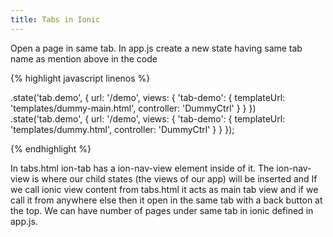 ```yaml
---
title: Tabs in Ionic
---
```



Open a page in same tab. In app.js create a new state having same tab name as mention above in the code

{% highlight javascript linenos %}

.state('tab.demo', {
    url: '/demo',
    views: {
    'tab-demo': {
        templateUrl: 'templates/dummy-main.html',
        controller: 'DummyCtrl'
        }
    }
})
.state('tab.demo', {
    url: '/demo',
    views: {
    'tab-demo': {
        templateUrl: 'templates/dummy.html',
        controller: 'DummyCtrl'
        }
    }
});

{% endhighlight %}

In tabs.html ion-tab has a ion-nav-view element inside of it. The ion-nav-view is where our child states
(the views of our app) will be inserted and If we call ionic view content from tabs.html it acts as main
tab view and if we call it from anywhere else then it open in the same tab with a back button at the top.
We can have number of pages under same tab in ionic defined in app.js.